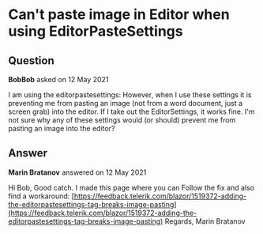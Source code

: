 # Can't paste image in Editor when using EditorPasteSettings

## Question

**BobBob** asked on 12 May 2021

I am using the editorpastesettings: <EditorSettings> <EditorPasteSettings ConvertMsLists="true" RemoveMsClasses="true" RemoveMsStyles="true" RemoveHtmlComments="true"> </EditorPasteSettings> </EditorSettings> However, when I use these settings it is preventing me from pasting an image (not from a word document, just a screen grab) into the editor. If I take out the EditorSettings, it works fine. I'm not sure why any of these settings would (or should) prevent me from pasting an image into the editor?

## Answer

**Marin Bratanov** answered on 12 May 2021

Hi Bob, Good catch. I made this page where you can Follow the fix and also find a workaround: [https://feedback.telerik.com/blazor/1519372-adding-the-editorpastesettings-tag-breaks-image-pasting](https://feedback.telerik.com/blazor/1519372-adding-the-editorpastesettings-tag-breaks-image-pasting) Regards, Marin Bratanov
